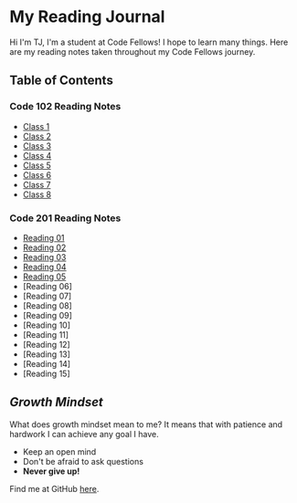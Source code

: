 # My Reading Journal

Hi I'm TJ, I'm a student at Code Fellows! I hope to learn many things. Here are my reading notes taken throughout my Code Fellows journey.

## Table of Contents

### Code 102 Reading Notes

- [Class 1](102/class1.md)
- [Class 2](102/class2.md)
- [Class 3](102/class3.md)
- [Class 4](102/class4.md)
- [Class 5](102/class5.md)
- [Class 6](102/class6.md)
- [Class 7](102/class7.md)
- [Class 8](102/class8.md)

### Code 201 Reading Notes

- [Reading 01](201/class-01.md)
- [Reading 02](201/class-02.md)
- [Reading 03](201/class-03.md)
- [Reading 04](201/class-04.md)
- [Reading 05](201/class-05.md)
- [Reading 06]
- [Reading 07]
- [Reading 08]
- [Reading 09]
- [Reading 10]
- [Reading 11]
- [Reading 12]
- [Reading 13]
- [Reading 14]
- [Reading 15]

## *Growth Mindset*

What does growth mindset mean to me? It means that with patience and hardwork I can achieve any goal I have.

- Keep an open mind
- Don't be afraid to ask questions
- **Never give up!**

Find me at GitHub [here](https://github.com/tj-parker).
